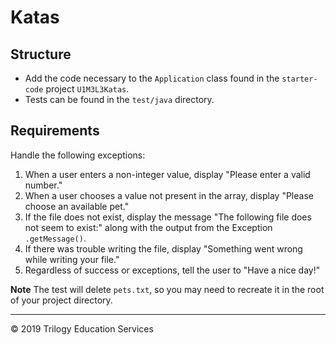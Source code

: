 # Katas

## Structure

- Add the code necessary to the `Application` class found in the `starter-code` project `U1M3L3Katas`.
- Tests can be found in the `test/java` directory.

## Requirements

Handle the following exceptions:

1. When a user enters a non-integer value, display "Please enter a valid number."
1. When a user chooses a value not present in the array, display "Please choose an available pet."
1. If the file does not exist, display the message "The following file does not seem to exist:" 
along with the output from the Exception `.getMessage()`.
1. If there was trouble writing the file, display "Something went wrong while writing your file."
1. Regardless of success or exceptions, tell the user to "Have a nice day!"

**Note** The test will delete `pets.txt`, so you may need to recreate it in the root of your project directory. 

---
© 2019 Trilogy Education Services